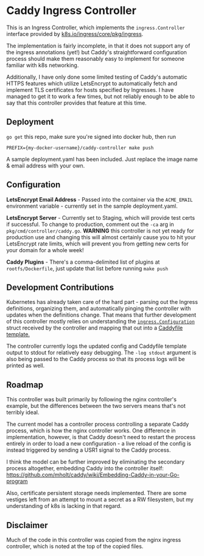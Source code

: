 # Caddy Ingress Controller

This is an Ingress Controller, which implements the `ingress.Controller`
interface provided by [k8s.io/ingress/core/pkg/ingress](https://github.com/kubernetes/ingress/tree/master/core/pkg/ingress).

The implementation is fairly incomplete, in that it does not support any of the
ingress annotations (yet!) but Caddy's straightforward configuration process
should make them reasonably easy to implement for someone familiar with k8s
networking.

Additionally, I have only done some limited testing of Caddy's automatic HTTPS
features which utilize LetsEncrypt to automatically fetch and implement TLS
certificates for hosts specified by Ingresses. I have managed to get it to work
a few times, but not reliably enough to be able to say that this controller
provides that feature at this time.

## Deployment

`go get` this repo, make sure you're signed into docker hub, then run

```
PREFIX={my-docker-username}/caddy-controller make push
```

A sample deployment.yaml has been included. Just replace the image name &
email address with your own.

## Configuration

**LetsEncrypt Email Address** - Passed into the container via the `ACME_EMAIL`
environment variable - currently set in the sample deployment.yaml.

**LetsEncrypt Server** - Currently set to Staging, which will provide test
certs if successful. To change to production, comment out the `-ca` arg
in `pkg/cmd/controller/caddy.go`. **WARNING** this controller is not yet ready
for production use and changing this will almost certainly cause you to hit your
LetsEncrypt rate limits, which will prevent you from getting new certs for your
domain for a whole week!

**Caddy Plugins** - There's a comma-delimited list of plugins at
`rootfs/Dockerfile`, just update that list before running `make push`

## Development Contributions

Kubernetes has already taken care of the hard part - parsing out the Ingress
definitions, organizing them, and automatically pinging the controller with
updates when the definitions change. That means that further development of
this controller mostly relies on understanding the [`ingress.Configuration`](https://github.com/kubernetes/ingress/blob/master/core/pkg/ingress/types.go#L133)
struct received by the controller and mapping that out into a
[Caddyfile template.](https://github.com/wehco/caddy-ingress-controller/blob/master/rootfs/etc/Caddyfile.tmpl)

The controller currently logs the updated config and Caddyfile template output
to stdout for relatively easy debugging. The `-log stdout` argument is also
being passed to the Caddy process so that its process logs will be printed
as well.

## Roadmap

This controller was built primarily by following the nginx controller's
example, but the differences between the two servers means that's not terribly
ideal.

The current model has a controller process controlling a separate Caddy
process, which is how the nginx controller works. One difference in
implementation, however, is that Caddy doesn't need to restart the process
entirely in order to load a new configuration - a live reload of the config
is instead triggered by sending a USR1 signal to the Caddy process.

I think the model can be further improved by eliminating the secondary process
altogether, embedding Caddy into the controller itself:
https://github.com/mholt/caddy/wiki/Embedding-Caddy-in-your-Go-program

Also, certificate persistent storage needs implemented. There are some vestiges
left from an attempt to mount a secret as a RW filesystem, but my understanding
of k8s is lacking in that regard.

## Disclaimer

Much of the code in this controller was copied from the nginx ingress
controller, which is noted at the top of the copied files.
